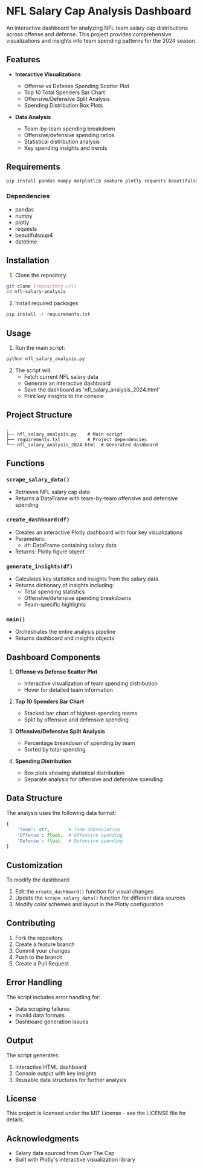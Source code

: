 # NFL Salary Cap Analysis Dashboard

An interactive dashboard for analyzing NFL team salary cap distributions across offense and defense. This project provides comprehensive visualizations and insights into team spending patterns for the 2024 season.

## Features

- **Interactive Visualizations**
  - Offense vs Defense Spending Scatter Plot
  - Top 10 Total Spenders Bar Chart
  - Offensive/Defensive Split Analysis
  - Spending Distribution Box Plots

- **Data Analysis**
  - Team-by-team spending breakdown
  - Offensive/defensive spending ratios
  - Statistical distribution analysis
  - Key spending insights and trends

## Requirements

```bash
pip install pandas numpy matplotlib seaborn plotly requests beautifulsoup4
```

### Dependencies
- pandas
- numpy
- plotly
- requests
- beautifulsoup4
- datetime

## Installation

1. Clone the repository
```bash
git clone [repository-url]
cd nfl-salary-analysis
```

2. Install required packages
```bash
pip install -r requirements.txt
```

## Usage

1. Run the main script:
```python
python nfl_salary_analysis.py
```

2. The script will:
   - Fetch current NFL salary data
   - Generate an interactive dashboard
   - Save the dashboard as 'nfl_salary_analysis_2024.html'
   - Print key insights to the console

## Project Structure

```
.
├── nfl_salary_analysis.py    # Main script
├── requirements.txt          # Project dependencies
└── nfl_salary_analysis_2024.html  # Generated dashboard
```

## Functions

### `scrape_salary_data()`
- Retrieves NFL salary cap data
- Returns a DataFrame with team-by-team offensive and defensive spending

### `create_dashboard(df)`
- Creates an interactive Plotly dashboard with four key visualizations
- Parameters:
  - `df`: DataFrame containing salary data
- Returns: Plotly figure object

### `generate_insights(df)`
- Calculates key statistics and insights from the salary data
- Returns dictionary of insights including:
  - Total spending statistics
  - Offensive/defensive spending breakdowns
  - Team-specific highlights

### `main()`
- Orchestrates the entire analysis pipeline
- Returns dashboard and insights objects

## Dashboard Components

1. **Offense vs Defense Scatter Plot**
   - Interactive visualization of team spending distribution
   - Hover for detailed team information

2. **Top 10 Spenders Bar Chart**
   - Stacked bar chart of highest-spending teams
   - Split by offensive and defensive spending

3. **Offensive/Defensive Split Analysis**
   - Percentage breakdown of spending by team
   - Sorted by total spending

4. **Spending Distribution**
   - Box plots showing statistical distribution
   - Separate analysis for offensive and defensive spending

## Data Structure

The analysis uses the following data format:
```python
{
    'Team': str,       # Team abbreviation
    'Offense': float,  # Offensive spending
    'Defense': float   # Defensive spending
}
```

## Customization

To modify the dashboard:
1. Edit the `create_dashboard()` function for visual changes
2. Update the `scrape_salary_data()` function for different data sources
3. Modify color schemes and layout in the Plotly configuration

## Contributing

1. Fork the repository
2. Create a feature branch
3. Commit your changes
4. Push to the branch
5. Create a Pull Request

## Error Handling

The script includes error handling for:
- Data scraping failures
- Invalid data formats
- Dashboard generation issues

## Output

The script generates:
1. Interactive HTML dashboard
2. Console output with key insights
3. Reusable data structures for further analysis

## License

This project is licensed under the MIT License - see the LICENSE file for details.

## Acknowledgments

- Salary data sourced from Over The Cap
- Built with Plotly's interactive visualization library
